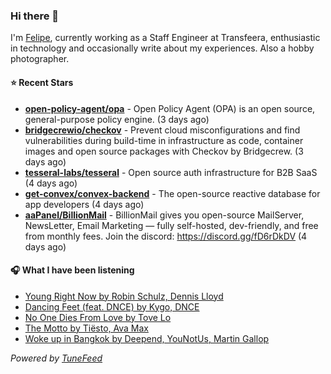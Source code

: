 ### Hi there 👋

I'm [Felipe](https://felipevm.com), currently working as a Staff Engineer at Transfeera, enthusiastic in technology and occasionally write about my experiences. Also a hobby photographer.

#### ⭐ Recent Stars
- **[open-policy-agent/opa](https://github.com/open-policy-agent/opa)** - Open Policy Agent (OPA) is an open source, general-purpose policy engine. (3 days ago)
- **[bridgecrewio/checkov](https://github.com/bridgecrewio/checkov)** - Prevent cloud misconfigurations and find vulnerabilities during build-time in infrastructure as code, container images and open source packages with Checkov by Bridgecrew. (3 days ago)
- **[tesseral-labs/tesseral](https://github.com/tesseral-labs/tesseral)** - Open source auth infrastructure for B2B SaaS (4 days ago)
- **[get-convex/convex-backend](https://github.com/get-convex/convex-backend)** - The open-source reactive database for app developers (4 days ago)
- **[aaPanel/BillionMail](https://github.com/aaPanel/BillionMail)** - BillionMail gives you open-source MailServer, NewsLetter,  Email Marketing — fully self-hosted, dev-friendly, and free from monthly fees. Join the discord: https://discord.gg/fD6rDkDV (4 days ago)

#### 🎧 What I have been listening
- [Young Right Now by Robin Schulz, Dennis Lloyd](https://open.spotify.com/track/0JpEMzTHbt2zBIXrntrXzG)
- [Dancing Feet (feat. DNCE) by Kygo, DNCE](https://open.spotify.com/track/4RAR8g8fZNB106ezUurnE0)
- [No One Dies From Love by Tove Lo](https://open.spotify.com/track/51DXwluqCo7bx4QAFuGoEm)
- [The Motto by Tiësto, Ava Max](https://open.spotify.com/track/18asYwWugKjjsihZ0YvRxO)
- [Woke up in Bangkok by Deepend, YouNotUs, Martin Gallop](https://open.spotify.com/track/3x63A5hq4vldKE8hWIi1tE)

_Powered by [TuneFeed](https://tunefeed.app?ref=github.com)_
